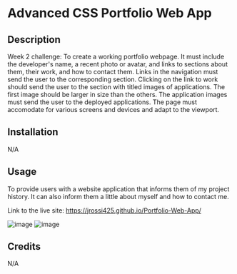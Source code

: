 # Advanced CSS Portfolio Web App

## Description

Week 2 challenge: To create a working portfolio webpage. It must include the developer's name, a recent photo or avatar, and links to sections about them, their work, and how to contact them. Links in the navigation must send the user to the corresponding section. Clicking on the link to work should send the user to the section with titled images of applications. The first image should be larger in size than the others. The application images must send the user to the deployed applications. The page must accomodate for various screens and devices and adapt to the viewport.

## Installation

N/A

## Usage

To provide users with a website application that informs them of my project history. It can also inform them a little about myself and how to contact me.

Link to the live site: https://jrossi425.github.io/Portfolio-Web-App/

![image](https://user-images.githubusercontent.com/123151991/219153842-1e8e0350-929d-4a42-a994-66998b7ce1a3.png)
![image](https://user-images.githubusercontent.com/123151991/219155676-bb30837a-75e5-4933-901b-a524b511611e.png)


## Credits

N/A
